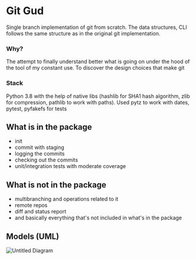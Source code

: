 # Git Gud

Single branch implementation of git from scratch. The data structures, CLI follows the same structure as in 
the original git implementation.

### Why?

The attempt to finally understand better what is going on under the hood of the tool of my constant use.
To discover the design choices that make git

### Stack

Python 3.8 with the help of native libs (hashlib for SHA1 hash algorithm, zlib for compression, pathlib to work with paths).
Used pytz to work with dates, pytest, pyfakefs for tests

## What is in the package 

- init
- commit with staging
- logging the commits
- checking out the commits
- unit/integration tests with moderate coverage

## What is not in the package

- multibranching and operations related to it
- remote repos
- diff and status report
- and basically everything that's not included in what's in the package

## Models (UML)
![Untitled Diagram](https://user-images.githubusercontent.com/26677794/143918700-85c94f17-f9da-4a9a-b243-64c929096dc9.png)
